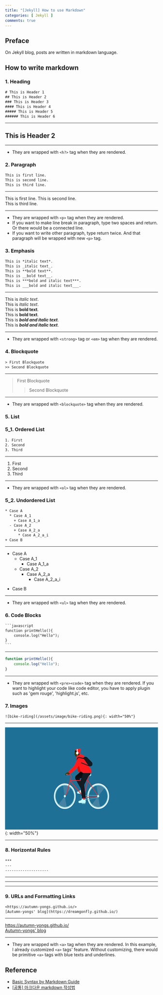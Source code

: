 ```yaml
---
title: "[Jekyll] How to use Markdown"
categories: [ Jekyll ]
comments: true
---
```


## Preface
On Jekyll blog, posts are written in markdown language.

## How to write markdown

### 1. Heading
```text
# This is Header 1
## This is Header 2
### This is Header 3
#### This is Header 4
##### This is Header 5
###### This is Header 6
```
***

## This is Header 2

***
* They are wrapped with `<h?>` tag when they are rendered.

### 2. Paragraph
```text
This is first line.
This is second line.  
This is third line.
```
***

This is first line.
This is second line.  
This is third line.

***
* They are wrapped with `<p>` tag when they are rendered.
* If you want to make line break in paragraph, type two spaces and return. Or there would be a connected line.
* If you want to write other paragraph, type return twice. And that paragraph will be wrapped with new `<p>` tag.

### 3. Emphasis
```text
This is *italic text*.  
This is _italic text_.  
This is **bold text**.  
This is __bold text__.  
This is ***bold and italic text***.  
This is ___bold and italic text___.
```
***

This is *italic text*.  
This is _italic text_.  
This is **bold text**.  
This is __bold text__.  
This is ***bold and italic text***.  
This is ___bold and italic text___.

***
* They are wrapped with `<strong>` tag or `<em>` tag when they are rendered.

### 4. Blockquote
```text
> First Blockquote
>> Second Blockquote
```
***

> First Blockquote
>> Second Blockquote

***
* They are wrapped with `<blockquote>` tag when they are rendered.


### 5. List
### 5_1. Ordered List
```text
1. First
2. Second
3. Third
```
***

1. First
2. Second
3. Third

***
* They are wrapped with `<ol>` tag when they are rendered.

### 5_2. Undordered List
```text
* Case A
  * Case A_1
    + Case A_1_a
  - Case A_2
    + Case A_2_a
      * Case A_2_a_i
+ Case B
```
***

* Case A
  * Case A_1
    + Case A_1_a
  - Case A_2
    + Case A_2_a
      * Case A_2_a_i
+ Case B

***
* They are wrapped with `<ul>` tag when they are rendered.

### 6. Code Blocks
````text
```javascript
function printHello(){
	console.log("Hello");
}
```
````
***

```javascript
function printHello(){
	console.log("Hello");
}
```

***
* They are wrapped with `<pre><code>` tag when they are rendered. If you want to highlight your code like code editor, you have to apply plugin such as 'gem rouge', 'highlight.js', etc.

### 7. Images
```text
![bike-riding](/assets/image/bike-riding.png){: width="50%"}
```
***

![bike-riding](/assets/image/bike-riding.png){: width="50%"}

***

### 8. Horizontal Rules
```text
***
---
--------------------
```
***
---
--------------------

### 9. URLs and Formatting Links
```text
<https://autumn-yongs.github.io/>
[Autumn-yongs' blog](https://dreamgonfly.github.io/)
```
***

<https://autumn-yongs.github.io/>  
[Autumn-yongs' blog](https://autumn-yongs.github.io/)

***
* They are wrapped with `<a>` tag when they are rendered. In this example, I already customized `<a>` tags' feature. Without customizing, there would be primitive `<a>` tags with blue texts and underlines.

## Reference
* [Basic Syntax by Markdown Guide](https://www.markdownguide.org/basic-syntax/#code)
* [[공통] 마크다운 markdown 작성법](https://gist.github.com/ihoneymon/652be052a0727ad59601)




